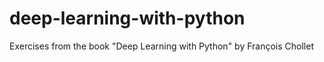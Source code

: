 # deep-learning-with-python
Exercises from the book "Deep Learning with Python" by François Chollet

